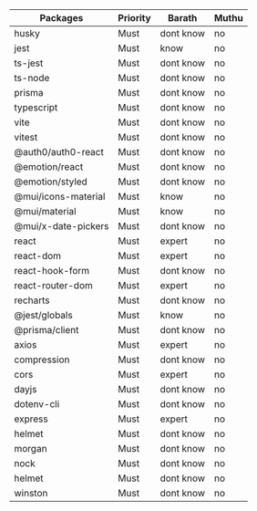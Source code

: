 |Packages|Priority|Barath|Muthu|
|----|----|----|----|
|husky|Must|dont know|no
|jest|Must|know|no
|ts-jest|Must|dont know|no
|ts-node|Must|dont know|no
|prisma|Must|dont know|no
|typescript|Must|dont know|no
|vite|Must|dont know|no
|vitest|Must|dont know|no
|@auth0/auth0-react|Must|dont know|no
|@emotion/react|Must|dont know|no
|@emotion/styled|Must|dont know|no
|@mui/icons-material|Must|know|no
|@mui/material|Must|know|no
|@mui/x-date-pickers|Must|dont know|no
|react|Must|expert|no
|react-dom|Must|expert|no
|react-hook-form|Must|dont know|no
|react-router-dom|Must|expert|no
|recharts|Must|dont know|no
|@jest/globals|Must|know|no
|@prisma/client|Must|dont know|no
|axios|Must|expert|no
|compression|Must|dont know|no
|cors|Must|expert|no
|dayjs|Must|dont know|no
|dotenv-cli|Must|dont know|no
|express|Must|expert|no
|helmet|Must|dont know|no
|morgan|Must|dont know|no
|nock|Must|dont know|no
|helmet|Must|dont know|no
|winston |Must|dont know| no

